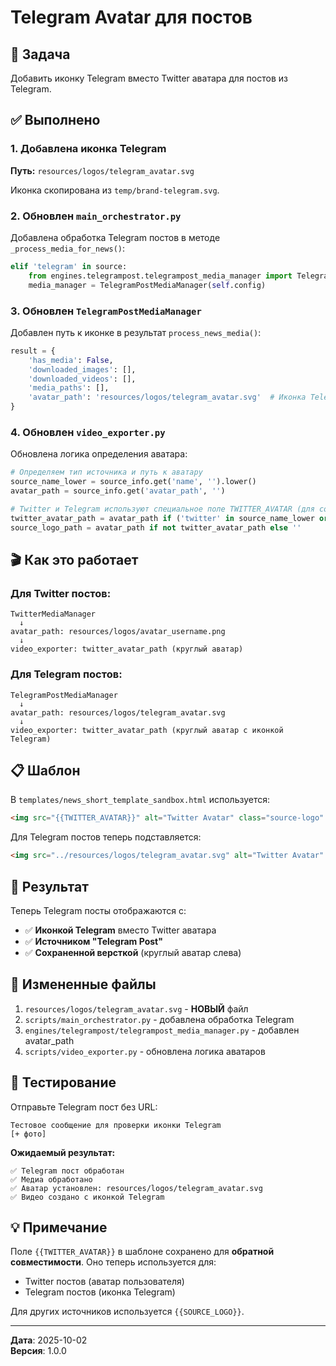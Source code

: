 # Telegram Avatar для постов

## 🎯 Задача

Добавить иконку Telegram вместо Twitter аватара для постов из Telegram.

## ✅ Выполнено

### 1. Добавлена иконка Telegram

**Путь:** `resources/logos/telegram_avatar.svg`

Иконка скопирована из `temp/brand-telegram.svg`.

### 2. Обновлен `main_orchestrator.py`

Добавлена обработка Telegram постов в методе `_process_media_for_news()`:

```python
elif 'telegram' in source:
    from engines.telegrampost.telegrampost_media_manager import TelegramPostMediaManager
    media_manager = TelegramPostMediaManager(self.config)
```

### 3. Обновлен `TelegramPostMediaManager`

Добавлен путь к иконке в результат `process_news_media()`:

```python
result = {
    'has_media': False,
    'downloaded_images': [],
    'downloaded_videos': [],
    'media_paths': [],
    'avatar_path': 'resources/logos/telegram_avatar.svg'  # Иконка Telegram
}
```

### 4. Обновлен `video_exporter.py`

Обновлена логика определения аватара:

```python
# Определяем тип источника и путь к аватару
source_name_lower = source_info.get('name', '').lower()
avatar_path = source_info.get('avatar_path', '')

# Twitter и Telegram используют специальное поле TWITTER_AVATAR (для совместимости)
twitter_avatar_path = avatar_path if ('twitter' in source_name_lower or 'telegram' in source_name_lower) else ''
source_logo_path = avatar_path if not twitter_avatar_path else ''
```

## 🎬 Как это работает

### Для Twitter постов:

```
TwitterMediaManager
  ↓
avatar_path: resources/logos/avatar_username.png
  ↓
video_exporter: twitter_avatar_path (круглый аватар)
```

### Для Telegram постов:

```
TelegramPostMediaManager
  ↓
avatar_path: resources/logos/telegram_avatar.svg
  ↓
video_exporter: twitter_avatar_path (круглый аватар с иконкой Telegram)
```

## 📋 Шаблон

В `templates/news_short_template_sandbox.html` используется:

```html
<img src="{{TWITTER_AVATAR}}" alt="Twitter Avatar" class="source-logo" id="twitterAvatar">
```

Для Telegram постов теперь подставляется:
```html
<img src="../resources/logos/telegram_avatar.svg" alt="Twitter Avatar" class="source-logo" id="twitterAvatar">
```

## 🎨 Результат

Теперь Telegram посты отображаются с:
- ✅ **Иконкой Telegram** вместо Twitter аватара
- ✅ **Источником "Telegram Post"**
- ✅ **Сохраненной версткой** (круглый аватар слева)

## 📁 Измененные файлы

1. `resources/logos/telegram_avatar.svg` - **НОВЫЙ** файл
2. `scripts/main_orchestrator.py` - добавлена обработка Telegram
3. `engines/telegrampost/telegrampost_media_manager.py` - добавлен avatar_path
4. `scripts/video_exporter.py` - обновлена логика аватаров

## 🧪 Тестирование

Отправьте Telegram пост без URL:

```
Тестовое сообщение для проверки иконки Telegram
[+ фото]
```

**Ожидаемый результат:**

```
✅ Telegram пост обработан
✅ Медиа обработано
✅ Аватар установлен: resources/logos/telegram_avatar.svg
✅ Видео создано с иконкой Telegram
```

## 💡 Примечание

Поле `{{TWITTER_AVATAR}}` в шаблоне сохранено для **обратной совместимости**. Оно теперь используется для:
- Twitter постов (аватар пользователя)
- Telegram постов (иконка Telegram)

Для других источников используется `{{SOURCE_LOGO}}`.

---

**Дата**: 2025-10-02  
**Версия**: 1.0.0

